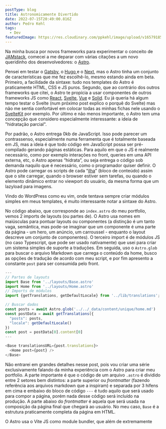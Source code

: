 ```yaml
---
postType: blog
title: Astronomicamente Divertido
date: 2022-07-15T20:49:00.816Z
author: Pedro Kehl
tags:
  - Dev
featuredImage: https://res.cloudinary.com/ppkehl/image/upload/v1657918513/2864e840-2df2-11ec-b5e8-73b095e03049-astro_upwfwm.jpg
---
```

Na minha busca por novos frameworks para experimentar o conceito de [JAMstack](https://jamstack.org/), comecei a me deparar com várias citações a um novo queridinho dos desenvolvedores: o [Astro](https://astro.build/).

Pensei em testar o [Gatsby](https://www.gatsbyjs.com/), o [Hugo ](https://gohugo.io/)e o [Next](https://nextjs.org/), mas o Astro tinha um conjunto de características que me fez escolhê-lo, mesmo estando ainda em beta. Primeiro, a facilidade da sintaxe: tudo nos templates do Astro é praticamente HTML, CSS e JS puros. Segundo, que ao contrário dos outros frameworks que citei, o Astro te propícia a usar componentes de outros frameworks JS como [React](https://pt-br.reactjs.org/), [Svelte](https://svelte.dev/), [Vue](https://vuejs.org/) e [Solid](https://www.solidjs.com/). Eu já queria há algum tempo testar o Svelte (num próximo post explico o porquê do Svelte) mas não me sentia confortável em colocar todas as minhas fichas nele usando o [SvelteKit](https://kit.svelte.dev/) por exemplo. Por último e não menos importante, o Astro tem uma concepção que considero especialmente interessante: a ideia de "hidratação parcial". 

Por padrão, o Astro entrega 0kb de JavaScript. Isso pode parecer um contrassenso, especialmente numa ferramenta que é totalmente baseada em JS, mas a ideia é que todo código em JavaScript possa ser pré-compilado gerando páginas estáticas. Para aquilo em que o JS é realmente necessário, como por exemplo interações no front, queries em uma API externa, etc, o Astro apenas “hidrata”, ou seja entrega o código sob demanda naquilo que é necessário, como o programador quiser definir. O Astro pode carregar os scripts de cada “[ilha](https://jasonformat.com/islands-architecture/)” (bloco de conteúdo) assim que o site carregar, quando o browser estiver sem tarefas, ou quando o elemento dinâmico entrar no viewport do usuário, da mesma forma que um lazyload para imagens.

Vindo do WordPress como eu vim, onde tentava sempre criar módulos simples em meus templates, é muito interessante notar a sintaxe do Astro.

No código abaixo, que corresponde ao `index.astro` do meu portfolio, vemos 2 imports de layouts (ou partes de). O Astro usa nomes em maiúsculas para pontuar layouts ou componentes (a distinção é um tanto vaga, semântica, mas pode-se imaginar que um componente é uma parte da página - um hero, um anúncio, um carroussel - enquanto o layout descreve um conjunto de componentes). O terceiro import é de módulos JS (no caso Typescript, que pode ser usado nativamente) que usei para criar um sistema simples de suporte a traduções. Em seguida, uso o `Astro.glob` para buscar o arquivo Markdown que carrega o conteúdo da home, busco as opções de tradução de acordo com meu script, e por fim apresento a constante `post` para ser consumida pelo front.

```javascript
---
// Partes de layouts
import Base from '../layouts/Base.astro'
import Home from '../layouts/Home.astro'
// Imports de módulos
import {getTranslations, getDefaultLocale} from '../lib/translations';

// Buscar dados
const posts = await Astro.glob('../../_data/content/unique/home.md')
const postData = await getTranslations({
  "posts": posts,
  "locale": getDefaultLocale()
})
const post = postData[0].content[0]
---

<Base translationsURL={post.translations}>
  <Home post={post} />
</Base>
```

Não entrarei em grandes detalhes nesse post, pois vou criar uma série exclusivamente falando da minha experiência com o Astro para criar meu portfolio. A parte importante é que o código de um arquivo `.astro` é dividido entre 2 setores bem distintos: a parte superior ou *frontmatter* (fazendo referência aos arquivos markdown que a inspiram) e separada por 3 hífens em cima e embaixo do bloco de código `---` é tudo aquilo que será usado para compor a página, porém nada desse código será incluído na produção. A parte abaixo do *frontmatter* é aquela que será usada na composição da página final que chegará ao usuário. No meu caso, `Base` é a estrutura praticamente completa da página em HTML. 

O Astro usa o Vite JS como module bundler, que além de extremamente